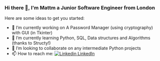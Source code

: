 ### Hi there 👋, I'm Mattm a Junior Software Engineer from London


Here are some ideas to get you started:

- 🔭 I’m currently working on A Password Manager (using cryptography) with GUI (in Tkinter)
- 🌱 I’m currently learning Python, SQL, Data structures and Algorithms (thanks to Structy!)
- 👯 I’m looking to collaborate on any intermediate Python projects
- 📫 How to reach me: [![Linkedin](https://i.stack.imgur.com/gVE0j.png) LinkedIn](https://www.linkedin.com/in/mbutcherdev)
